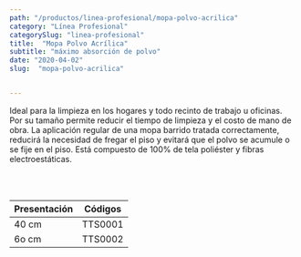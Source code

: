```yaml
---
path: "/productos/linea-profesional/mopa-polvo-acrilica"
category: "Línea Profesional"
categorySlug: "linea-profesional"
title:  "Mopa Polvo Acrílica"
subtitle: "máximo absorción de polvo"
date: "2020-04-02"
slug:  "mopa-polvo-acrilica"


---
```

Ideal para la limpieza en los hogares y todo recinto de trabajo u oficinas. Por su tamaño permite reducir el tiempo de limpieza y el costo de mano de obra. La aplicación regular de una mopa barrido tratada correctamente, reducirá la necesidad de fregar el piso y evitará que el polvo se acumule o se fije en el piso. Está compuesto de 100% de tela poliéster y fibras electroestáticas.


<br> <br>
<table class="min-w-full md:min-w-0 divide-y-0 divide-gray-200">
          <thead class=" bg-white">
            <tr>
              <th scope="col" class="px-6 text-center text-xs font-medium text-blue-500 uppercase tracking-wider">
                Presentación
              </th>
              <th scope="col" class="px-6 py-3 text-center text-xs font-medium text-blue-500 uppercase tracking-wider">
                Códigos
              </th>
            </tr>
          </thead>
          <tbody>
            <tr class="bg-gray-400">
              <td class="px-6 py-4 whitespace-nowrap text-sm text-gray-700 text-center">
              40 cm 
              </td>
              <td class="px-6 py-4 whitespace-nowrap text-sm text-gray-700 text-center">
              TTS0001
              </td>
            </tr> 
            <tr class="bg-gray-200">
              <td class="px-6 py-4 whitespace-nowrap text-sm text-gray-700 text-center">
              6o cm
              </td>
              <td class="px-6 py-4 whitespace-nowrap text-sm text-gray-700 text-center">
              TTS0002
              </td>
            </tr> 
          </tbody>
        </table>



